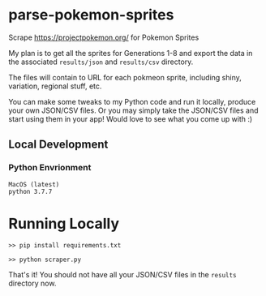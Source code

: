 # parse-pokemon-sprites
Scrape https://projectpokemon.org/ for Pokemon Sprites 

My plan is to get all the sprites for Generations 1-8 and export the data in the associated `results/json` and `results/csv` directory.

The files will contain to URL for each pokmeon sprite, including shiny, variation, regional stuff, etc.

You can make some tweaks to my Python code and run it locally, produce your own JSON/CSV files. Or you may simply take the JSON/CSV files and start using them in your app! Would love to see what you come up with :)

## Local Development
### Python Envrionment
```
MacOS (latest)
python 3.7.7
```

# Running Locally
```
>> pip install requirements.txt

>> python scraper.py
```

That's it! You should not have all your JSON/CSV files in the `results` directory now.  

